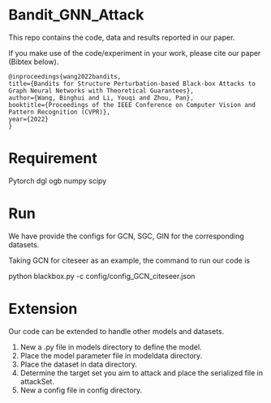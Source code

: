 # Bandit_GNN_Attack

This repo contains the code, data and results reported in our paper.

If you make use of the code/experiment in your work, please cite our paper (Bibtex below).

```
@inproceedings{wang2022bandits,
title={Bandits for Structure Perturbation-based Black-box Attacks to Graph Neural Networks with Theoretical Guarantees},
author={Wang, Binghui and Li, Youqi and Zhou, Pan},
booktitle={Proceedings of the IEEE Conference on Computer Vision and Pattern Recognition (CVPR)},
year={2022}
}
```

# Requirement

Pytorch
dgl
ogb
numpy
scipy

# Run

We have provide the configs for GCN, SGC, GIN for the corresponding datasets.

Taking GCN for citeseer as an example, the command to run our code is

python blackbox.py -c config/config_GCN_citeseer.json

# Extension

Our code can be extended to handle other models and datasets.

1. New a .py file in models directory to define the model.
2. Place the model parameter file in modeldata directory.
3. Place the dataset in data directory.
4. Determine the target set you aim to attack and place the serialized file in attackSet.
5. New a config file in config directory.
